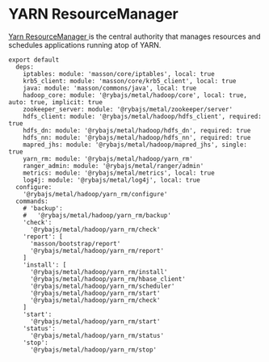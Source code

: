
# YARN ResourceManager

[Yarn ResourceManager ](http://hadoop.apache.org/docs/current/hadoop-yarn/hadoop-yarn-site/ResourceManagerRestart.html) is the central authority that manages resources and schedules applications running atop of YARN.

    export default
      deps:
        iptables: module: 'masson/core/iptables', local: true
        krb5_client: module: 'masson/core/krb5_client', local: true
        java: module: 'masson/commons/java', local: true
        hadoop_core: module: '@rybajs/metal/hadoop/core', local: true, auto: true, implicit: true
        zookeeper_server: module: '@rybajs/metal/zookeeper/server'
        hdfs_client: module: '@rybajs/metal/hadoop/hdfs_client', required: true
        hdfs_dn: module: '@rybajs/metal/hadoop/hdfs_dn', required: true
        hdfs_nn: module: '@rybajs/metal/hadoop/hdfs_nn', required: true
        mapred_jhs: module: '@rybajs/metal/hadoop/mapred_jhs', single: true
        yarn_rm: module: '@rybajs/metal/hadoop/yarn_rm'
        ranger_admin: module: '@rybajs/metal/ranger/admin'
        metrics: module: '@rybajs/metal/metrics', local: true
        log4j: module: '@rybajs/metal/log4j', local: true
      configure:
        '@rybajs/metal/hadoop/yarn_rm/configure'
      commands:
        # 'backup':
        #   '@rybajs/metal/hadoop/yarn_rm/backup'
        'check':
          '@rybajs/metal/hadoop/yarn_rm/check'
        'report': [
          'masson/bootstrap/report'
          '@rybajs/metal/hadoop/yarn_rm/report'
        ]
        'install': [
          '@rybajs/metal/hadoop/yarn_rm/install'
          '@rybajs/metal/hadoop/yarn_rm/hbase_client'
          '@rybajs/metal/hadoop/yarn_rm/scheduler'
          '@rybajs/metal/hadoop/yarn_rm/start'
          '@rybajs/metal/hadoop/yarn_rm/check'
        ]
        'start':
          '@rybajs/metal/hadoop/yarn_rm/start'
        'status':
          '@rybajs/metal/hadoop/yarn_rm/status'
        'stop':
          '@rybajs/metal/hadoop/yarn_rm/stop'


[restart]: http://hadoop.apache.org/docs/current/hadoop-yarn/hadoop-yarn-site/ResourceManagerRestart.html
[ml_root_acl]: http://lucene.472066.n3.nabble.com/Yarn-HA-Zookeeper-ACLs-td4138735.html
[cloudera_ha]: http://www.cloudera.com/content/cloudera/en/documentation/core/latest/topics/cdh_hag_rm_ha_config.html
[cloudera_wp]: http://www.cloudera.com/content/cloudera/en/documentation/core/latest/topics/admin_ha_yarn_work_preserving_recovery.html
[hdp_wp]: http://docs.hortonworks.com/HDPDocuments/HDP2/HDP-2.2.4/bk_yarn_resource_mgt/content/ch_work-preserving_restart.html
[YARN-128]: https://issues.apache.org/jira/browse/YARN-128
[YARN-128-pdf]: https://issues.apache.org/jira/secure/attachment/12552867/RMRestartPhase1.pdf
[YARN-556]: https://issues.apache.org/jira/browse/YARN-556
[YARN-556-pdf]: https://issues.apache.org/jira/secure/attachment/12599562/Work%20Preserving%20RM%20Restart.pdf
